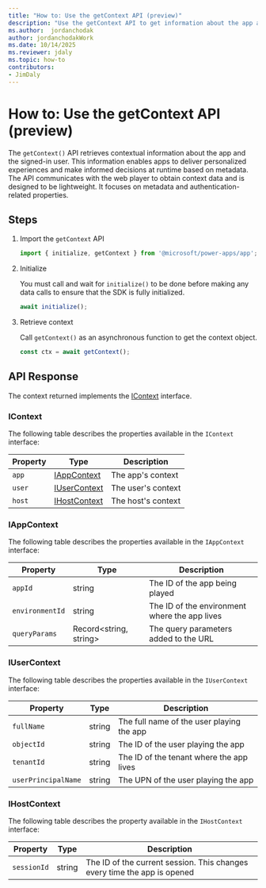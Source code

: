 ```yaml
---
title: "How to: Use the getContext API (preview)"
description: "Use the getContext API to get information about the app and signed-in user. This information enables apps to deliver personalized experiences and make informed decisions at runtime based on metadata."
ms.author:  jordanchodak
author: jordanchodakWork
ms.date: 10/14/2025
ms.reviewer: jdaly
ms.topic: how-to
contributors:
- JimDaly
---
```


# How to: Use the getContext API (preview)

The `getContext()` API retrieves contextual information about the app and the signed-in user. This information enables apps to deliver personalized experiences and make informed decisions at runtime based on metadata. The API communicates with the web player to obtain context data and is designed to be lightweight. It focuses on metadata and authentication-related properties.

## Steps

1. Import the `getContext` API

   ```typescript
   import { initialize, getContext } from '@microsoft/power-apps/app'; 
   ```

1. Initialize

   You must call and wait for `initialize()` to be done before making any data calls to ensure that the SDK is fully initialized.

   ```typescript
   await initialize(); 
   ```

1. Retrieve context

   Call `getContext()` as an asynchronous function to get the context object.

   ```typescript
   const ctx = await getContext();
   ```

## API Response

The context returned implements the [IContext](#icontext) interface.

### IContext

The following table describes the properties available in the `IContext` interface:

|Property|Type|Description|
|---|---|---|
| `app` | [IAppContext](#iappcontext) | The app's context |
| `user` | [IUserContext](#iusercontext) | The user's context |
| `host` | [IHostContext](#ihostcontext) | The host's context |

### IAppContext

The following table describes the properties available in the `IAppContext` interface:

|Property|Type|Description|
|---|---|---|
| `appId`| string | The ID of the app being played |
| `environmentId`| string | The ID of the environment where the app lives |
| `queryParams` | Record<string, string> | The query parameters added to the URL |

### IUserContext

The following table describes the properties available in the `IUserContext` interface:

|Property|Type|Description|
|---|---|---|
| `fullName` | string | The full name of the user playing the app |
| `objectId` | string | The ID of the user playing the app |
| `tenantId` | string | The ID of the tenant where the app lives |
| `userPrincipalName` | string | The UPN of the user playing the app |

### IHostContext

The following table describes the property available in the `IHostContext` interface:

|Property|Type|Description|
|---|---|---|
| `sessionId` | string | The ID of the current session. This changes every time the app is opened |
